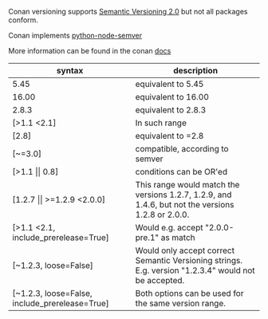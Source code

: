 Conan versioning supports [Semantic Versioning 2.0](https://semver.org) but not all packages conform.

Conan implements [python-node-semver](https://github.com/podhmo/python-node-semver)

More information can be found in the conan [docs](https://docs.conan.io/en/latest/versioning/version_ranges.html#version-ranges)

| syntax                                         | description                                                                                          |
| ---------------------------------------------- | ---------------------------------------------------------------------------------------------------- |
| 5.45                                           | equivalent to 5.45                                                                                   |
| 16.00                                          | equivalent to 16.00                                                                                  |
| 2.8.3                                          | equivalent to 2.8.3                                                                                  |
| [>1.1 <2.1]                                    | In such range                                                                                        |
| [2.8]                                          | equivalent to =2.8                                                                                   |
| [~=3.0]                                        | compatible, according to semver                                                                      |
| [>1.1 \|\| 0.8]                                | conditions can be OR'ed                                                                              |
| [1.2.7 \|\| >=1.2.9 <2.0.0]                    | This range would match the versions 1.2.7, 1.2.9, and 1.4.6, but not the versions 1.2.8 or 2.0.0.    |
| [>1.1 <2.1, include_prerelease=True]           | Would e.g. accept "2.0.0-pre.1" as match                                                             |
| [~1.2.3, loose=False]                          | Would only accept correct Semantic Versioning strings. E.g. version "1.2.3.4" would not be accepted. |
| [~1.2.3, loose=False, include_prerelease=True] | Both options can be used for the same version range.                                                 |
